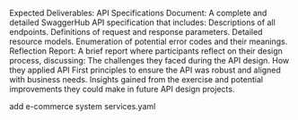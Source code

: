 Expected Deliverables:
API Specifications Document:
A complete and detailed SwaggerHub API specification that includes:
Descriptions of all endpoints.
Definitions of request and response parameters.
Detailed resource models.
Enumeration of potential error codes and their meanings.
Reflection Report:
A brief report where participants reflect on their design process, discussing:
The challenges they faced during the API design.
How they applied API First principles to ensure the API was robust and aligned with business needs.
Insights gained from the exercise and potential improvements they could make in future API design projects.

add e-commerce system services.yaml

